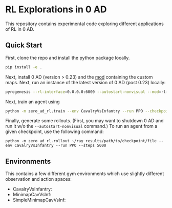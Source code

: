 # RL Explorations in 0 AD
This repository contains experimental code exploring different applications of RL in 0 AD.

## Quick Start
First, clone the repo and install the python package locally.
```bash
pip install -e .
```

Next, install 0 AD (version > 0.23) and the [mod](https://trac.wildfiregames.com/wiki/Modding_Guide#Howtoinstallmods) containing the custom maps. Next, run an instance of the latest version of 0 AD (post 0.23) locally:

```bash
pyrogenesis --rl-interface=0.0.0.0:6000 --autostart-nonvisual --mod=rl-scenarios --mod=public
```

Next, train an agent using
```bash
python -m zero_ad_rl.train --env CavalryVsInfantry --run PPO --checkpoint-freq 100
```

Finally, generate some rollouts. (First, you may want to shutdown 0 AD and run it w/o the `--autostart-nonvisual` command.) To run an agent from a given checkpoint, use the following command:
```
python -m zero_ad_rl.rollout ~/ray_results/path/to/checkpoint/file --env CavalryVsInfantry --run PPO --steps 5000
```

## Environments
This contains a few different gym environments which use slightly different observation and action spaces:
- CavalryVsInfantry:
- MinimapCavVsInf:
- SimpleMinimapCavVsInf:
